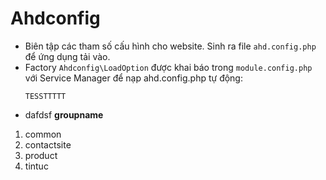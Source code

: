 # Ahdconfig
- Biên tập các tham số cấu hình cho website. Sinh ra file `ahd.config.php` để ứng dụng tải vào.
- Factory `Ahdconfig\LoadOption` được khai báo trong `module.config.php` với Service Manager để nạp ahd.config.php tự động:
  ```
  TESSTTTTT
  ```
- dafdsf
**groupname** 
1. common
2. contactsite
3. product
4. tintuc



